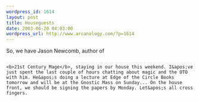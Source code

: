 ```yaml
--- 
wordpress_id: 1614
layout: post
title: Houseguests
date: 2003-06-20 04:03:00
wordpress_url: http://www.arcanology.com/?p=1614
---
```

So, we have Jason Newcomb, author of 
                                                                                                                                                      
                                                                                                                                                      <b>21st Century Mage</b>, staying in our house this weekend. I&apos;ve just spent the last couple of hours chatting about magic and the OTO with him. He&apos;s doing a lecture at Edge of the Circle Books tomorrow and will be at the Gnostic Mass on Sunday... On the house front, we should be signing the papers by Monday. Let&apos;s all cross fingers.